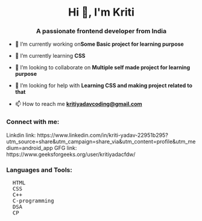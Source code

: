 <h1 align="center">Hi 👋, I'm Kriti</h1>
<h3 align="center">A passionate frontend developer from India</h3>

- 🔭 I’m currently working on**Some Basic project for learning purpose**

- 🌱 I’m currently learning **CSS**

- 👯 I’m looking to collaborate on **Multiple self made project for learning purpose**

- 🤝 I’m looking for help with **Learning CSS and making project related to that**

- 📫 How to reach me **kritiyadavcoding@gmail.com**

<h3 align="left">Connect with me:</h3>
<p align="left" font-style="bold">
Linkdin link: https://www.linkedin.com/in/kriti-yadav-22951b295?utm_source=share&utm_campaign=share_via&utm_content=profile&utm_medium=android_app
       GFG link: https://www.geeksforgeeks.org/user/kritiyadacfdw/
</p>

<h3 align="left">Languages and Tools:</h3>
<pre align="left" font-style="bold">
  HTML
  CSS
  C++
  C-programming
  DSA
  CP  
</pre>


